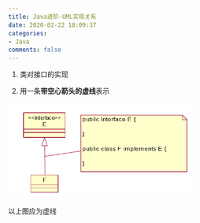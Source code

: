 ```yaml
---
title: Java进阶-UML实现关系
date: 2020-02-22 18:09:37
categories:
- Java
comments: false
---
```


1. 类对接口的实现

2. 用一条**带空心箭头的虚线**表示

   <!-- more -->

<img src="https://raw.githubusercontent.com/ZhangWei2222/PictureBed/master/img/20200528120358.png" alt="image-20200222181018246" style="zoom: 67%;" />

以上图应为虚线